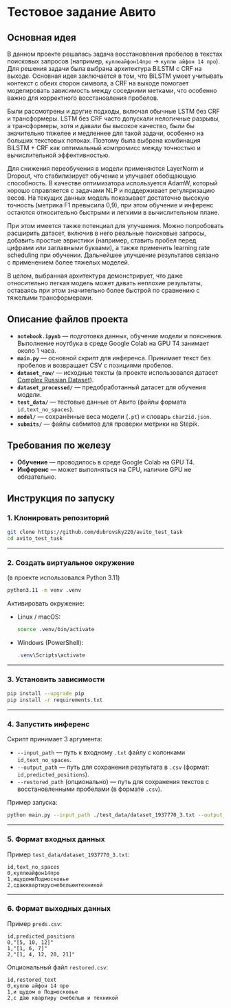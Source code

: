 # Тестовое задание Авито

## Основная идея

В данном проекте решалась задача восстановления пробелов в текстах поисковых запросов (например, `куплюайфон14про` → `куплю айфон 14 про`). Для решения задачи была выбрана архитектура BiLSTM с CRF на выходе. Основная идея заключается в том, что BiLSTM умеет учитывать контекст с обеих сторон символа, а CRF на выходе помогает моделировать зависимость между соседними метками, что особенно важно для корректного восстановления пробелов.

Были рассмотрены и другие подходы, включая обычные LSTM без CRF и трансформеры. LSTM без CRF часто допускали нелогичные разрывы, а трансформеры, хотя и давали бы высокое качество, были бы значительно тяжелее и медленнее для такой задачи, особенно на больших текстовых потоках. Поэтому была выбрана комбинация BiLSTM + CRF как оптимальный компромисс между точностью и вычислительной эффективностью.

Для снижения переобучения в модели применяются LayerNorm и Dropout, что стабилизирует обучение и улучшает обобщающую способность. В качестве оптимизатора используется AdamW, который хорошо справляется с задачами NLP и поддерживает регуляризацию весов. На текущих данных модель показывает достаточно высокую точность (метрика F1 превысила 0,9), при этом обучение и инференс остаются относительно быстрыми и легкими в вычислительном плане.

При этом имеется также потенциал для улучшения. Можно попробовать расширить датасет, включив в него реальные поисковые запросы, добавить простые эвристики (например, ставить пробел перед цифрами или заглавными буквами), а также применить learning rate scheduling при обучении. Дальнейшее улучшение результатов связано с применением более тяжелых моделей.

В целом, выбранная архитектура демонстрирует, что даже относительно легкая модель может давать неплохие результаты, оставаясь при этом значительно более быстрой по сравнению с тяжелыми трансформерами.


## Описание файлов проекта

* **`notebook.ipynb`** — подготовка данных, обучение модели и пояснения. Выполнение ноутбука в среде Google Colab на GPU T4 занимает около 1 часа.
* **`main.py`** — основной скрипт для инференса. Принимает текст без пробелов и возвращает CSV с позициями пробелов.
* **`dataset_raw/`** — исходные тексты (в проекте использовался датасет [Complex Russian Dataset](https://www.kaggle.com/datasets/artalmaz31/complex-russian-dataset)).
* **`dataset_processed/`** — предобработанный датасет для обучения модели.
* **`test_data/`** — тестовые данные от Авито (файлы формата `id,text_no_spaces`).
* **`model/`** — сохранённые веса модели (`.pt`) и словарь `char2id.json`.
* **`submits/`** — файлы сабмитов для проверки метрики на Stepik.


## Требования по железу

* **Обучение** — проводилось в среде Google Colab на GPU T4.
* **Инференс** — может выполняться на CPU, наличие GPU не обязательно.


## Инструкция по запуску

### 1. Клонировать репозиторий

```bash
git clone https://github.com/dubrovsky220/avito_test_task
cd avito_test_task
```

---

### 2. Создать виртуальное окружение

(в проекте использовался Python 3.11)

```bash
python3.11 -m venv .venv
```

Активировать окружение:

* Linux / macOS:

  ```bash
  source .venv/bin/activate
  ```
* Windows (PowerShell):

  ```powershell
  .venv\Scripts\activate
  ```

---

### 3. Установить зависимости

```bash
pip install --upgrade pip
pip install -r requirements.txt
```

---

### 4. Запустить инференс

Скрипт принимает 3 аргумента:

* `--input_path` — путь к входному `.txt` файлу с колонками `id,text_no_spaces`.
* `--output_path` — путь для сохранения результата в `.csv` (формат: `id,predicted_positions`).
* `--restored_path` (опционально) — путь для сохранения текстов с восстановленными пробелами (в формате `.csv`).

Пример запуска:

```bash
python main.py --input_path ./test_data/dataset_1937770_3.txt --output_path ./preds.csv --restored_path ./restored.csv
```

---

### 5. Формат входных данных

Пример `test_data/dataset_1937770_3.txt`:

```
id,text_no_spaces
0,куплюайфон14про
1,ищудомвПодмосковье
2,сдаюквартирусмебельюитехникой
```

---

### 6. Формат выходных данных

Пример `preds.csv`:

```
id,predicted_positions
0,"[5, 10, 12]"
1,"[1, 6, 7]"
2,"[1, 4, 12, 20, 21]"
```

Опциональный файл `restored.csv`:

```
id,restored_text
0,куплю айфон 14 про
1,и щудом в Подмосковье
2,с даю квартиру смебелью и техникой
```




